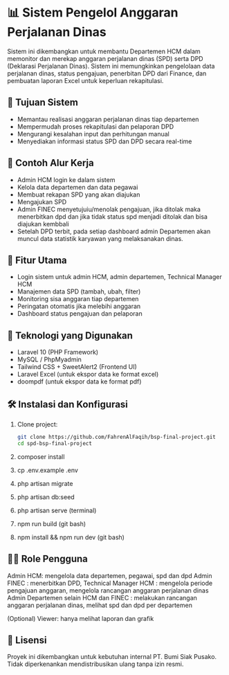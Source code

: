 # 📊 Sistem Pengelol Anggaran Perjalanan Dinas

Sistem ini dikembangkan untuk membantu Departemen HCM dalam memonitor dan merekap anggaran perjalanan dinas (SPD) serta DPD (Deklarasi Perjalanan Dinas). Sistem ini memungkinkan pengelolaan data perjalanan dinas, status pengajuan, penerbitan DPD dari Finance, dan pembuatan laporan Excel untuk keperluan rekapitulasi.

## 🎯 Tujuan Sistem

-   Memantau realisasi anggaran perjalanan dinas tiap departemen
-   Mempermudah proses rekapitulasi dan pelaporan DPD
-   Mengurangi kesalahan input dan perhitungan manual
-   Menyediakan informasi status SPD dan DPD secara real-time

## 🧪 Contoh Alur Kerja

-   Admin HCM login ke dalam sistem
-   Kelola data departemen dan data pegawai
-   Membuat rekapan SPD yang akan diajukan
-   Mengajukan SPD
-   Admin FINEC menyetujuiu/menolak pengajuan, jika ditolak maka menerbitkan dpd dan jika tidak status spd menjadi ditolak dan bisa diajukan kembbali
-   Setelah DPD terbit, pada setiap dashboard admin Departemen akan muncul data statistik karyawan yang melaksanakan dinas.

## 🧩 Fitur Utama

-   Login sistem untuk admin HCM, admin departemen, Technical Manager HCM
-   Manajemen data SPD (tambah, ubah, filter)
-   Monitoring sisa anggaran tiap departemen
-   Peringatan otomatis jika melebihi anggaran
-   Dashboard status pengajuan dan pelaporan

## 🔧 Teknologi yang Digunakan

-   Laravel 10 (PHP Framework)
-   MySQL / PhpMyadmin
-   Tailwind CSS + SweetAlert2 (Frontend UI)
-   Laravel Excel (untuk ekspor data ke format excel)
-   doompdf (untuk ekspor data ke format pdf)

## 🛠️ Instalasi dan Konfigurasi

1. Clone project:

    ```bash
    git clone https://github.com/FahrenAlFaqih/bsp-final-project.git
    cd spd-bsp-final-project

    ```

2. composer install
3. cp .env.example .env
4. php artisan migrate
5. php artisan db:seed
6. php artisan serve (terminal)
7. npm run build (git bash)
8. npm install && npm run dev (git bash)

## 🧑‍💼 Role Pengguna

Admin HCM: mengelola data departemen, pegawai, spd dan dpd
Admin FINEC : menerbitkan DPD,
Technical Manager HCM : mengelola periode pengajuan anggaran, mengelola rancangan anggaran perjalanan dinas
Admin Departemen selain HCM dan FINEC : melakukan rancangan anggaran perjalanan dinas, melihat spd dan dpd per departemen

(Optional) Viewer: hanya melihat laporan dan grafik

## 📜 Lisensi

Proyek ini dikembangkan untuk kebutuhan internal PT. Bumi Siak Pusako. Tidak diperkenankan mendistribusikan ulang tanpa izin resmi.

